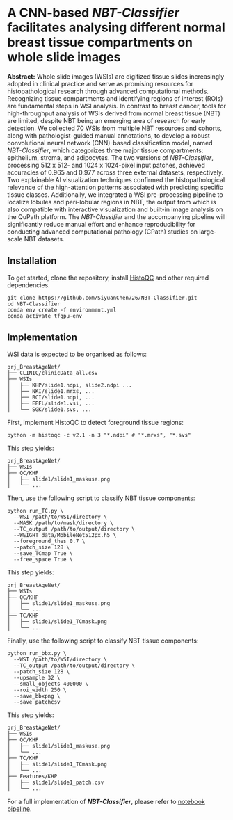 # **A CNN-based _NBT-Classifier_ facilitates analysing different normal breast tissue compartments on whole slide images**

**Abstract:** Whole slide images (WSIs) are digitized tissue slides increasingly adopted in clinical practice and serve as promising resources for histopathological research through advanced computational methods. Recognizing tissue compartments and identifying regions of interest (ROIs) are fundamental steps in WSI analysis. In contrast to breast cancer, tools for high-throughput analysis of WSIs derived from normal breast tissue (NBT) are limited, despite NBT being an emerging area of research for early detection. We collected 70 WSIs from multiple NBT resources and cohorts, along with pathologist-guided manual annotations, to develop a robust convolutional neural network (CNN)-based classification model, named _NBT-Classifier_, which categorizes three major tissue compartments: epithelium, stroma, and adipocytes. The two versions of _NBT-Classifier_, processing 512 x 512- and 1024 x 1024-pixel input patches, achieved accuracies of 0.965 and 0.977 across three external datasets, respectively. Two explainable AI visualization techniques confirmed the histopathological relevance of the high-attention patterns associated with predicting specific tissue classes. Additionally, we integrated a WSI pre-processing pipeline to localize lobules and peri-lobular regions in NBT, the output from which is also compatible with interactive visualization and built-in image analysis on the QuPath platform. The _NBT-Classifier_ and the accompanying pipeline will significantly reduce manual effort and enhance reproducibility for conducting advanced computational pathology (CPath) studies on large-scale NBT datasets.


## Installation
To get started, clone the repository, install [HistoQC](https://github.com/choosehappy/HistoQC.git) and other required dependencies. 
```
git clone https://github.com/SiyuanChen726/NBT-Classifier.git
cd NBT-Classifier
conda env create -f environment.yml
conda activate tfgpu-env
```

## Implementation

WSI data is expected to be organised as follows:
```
prj_BreastAgeNet/
├── CLINIC/clinicData_all.csv
├── WSIs
│   ├── KHP/slide1.ndpi, slide2.ndpi ...
│   ├── NKI/slide1.mrxs, ...
│   ├── BCI/slide1.ndpi, ...
│   ├── EPFL/slide1.vsi, ...
│   └── SGK/slide1.svs, ...
```

First, implement HistoQC to detect foreground tissue regions:
```
python -m histoqc -c v2.1 -n 3 "*.ndpi" # "*.mrxs", "*.svs"
```
This step yields:
```
prj_BreastAgeNet/
├── WSIs
├── QC/KHP
│   ├── slide1/slide1_maskuse.png
│   └── ...
```

Then, use the following script to classify NBT tissue components:
```
python run_TC.py \
  --WSI /path/to/WSI/directory \
  --MASK /path/to/mask/directory \
  --TC_output /path/to/output/directory \
  --WEIGHT data/MobileNet512px.h5 \
  --foreground_thes 0.7 \
  --patch_size 128 \
  --save_TCmap True \
  --free_space True \
```
This step yields:
```
prj_BreastAgeNet/
├── WSIs
├── QC/KHP
│   ├── slide1/slide1_maskuse.png
│   └── ...
├── TC/KHP
│   ├── slide1/slide1_TCmask.png
│   └── ...
```

Finally, use the following script to classify NBT tissue components:
```
python run_bbx.py \
  --WSI /path/to/WSI/directory \
  --TC_output /path/to/output/directory \
  --patch_size 128 \
  --upsample 32 \
  --small_objects 400000 \
  --roi_width 250 \
  --save_bbxpng \
  --save_patchcsv
```
This step yields:
```
prj_BreastAgeNet/
├── WSIs
├── QC/KHP
│   ├── slide1/slide1_maskuse.png
│   └── ...
├── TC/KHP
│   ├── slide1/slide1_TCmask.png
│   └── ...
├── Features/KHP
│   ├── slide1/slide1_patch.csv
│   └── ...
```

For a full implementation of **_NBT-Classifier_**, please refer to [notebook pipeline](pipeline.ipynb). 
